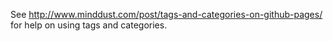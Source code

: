 See http://www.minddust.com/post/tags-and-categories-on-github-pages/ for help on using tags and categories.